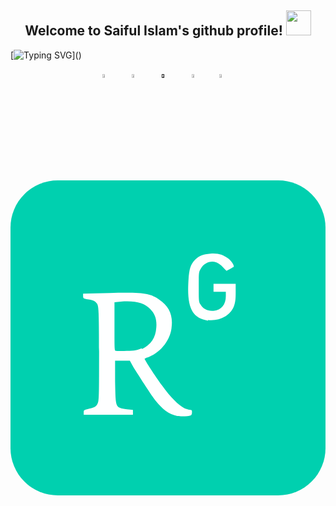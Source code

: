 <h2 align="center">
  Welcome to Saiful Islam's github profile!
  <img src="https://media.giphy.com/media/hvRJCLFzcasrR4ia7z/giphy.gif" width="40">
</h2>

[![Typing SVG](https://readme-typing-svg.demolab.com?font=console&size=24&duration=3000&pause=500&color=15F797&center=true&vCenter=true&width=1000&height=30&lines=Software+Engineer+(Web+%26+Machine+Learning).;Research+Enthusiast.;)]()

<!-- Social icons section -->
<p align="center">
  <a href="https://www.facebook.com/Islam.Saiful03/"><img src="https://cdn.jsdelivr.net/gh/devicons/devicon/icons/facebook/facebook-plain.svg" width="4%" height="4%"/></a>
  &#8287;&#8287;&#8287;&#8287;&#8287;
  <a href="https://www.linkedin.com/in/saiful-islam03/"><img src="https://cdn.jsdelivr.net/gh/devicons/devicon/icons/linkedin/linkedin-original.svg" width="4%" height="4%"/></a>
  &#8287;&#8287;&#8287;&#8287;&#8287;
  <a href=""><img src="https://cdn.jsdelivr.net/gh/devicons/devicon/icons/wordpress/wordpress-plain.svg" width="4%" height="4%"/></a>
  &#8287;&#8287;&#8287;&#8287;&#8287;
  <a href="mailto:islam.saiful03@outlook.com"><img src="https://www.vectorlogo.zone/logos/gmail/gmail-tile.svg" width="4%" height="4%"/></a>&#8287;&#8287;&#8287;&#8287;&#8287;
  <a href="https://scholar.google.com/citations?user=0uPQXn0AAAAJ"><img src="http://www.w3.org/2000/svg/researchgate.svg" width="4%" height="4%"/></a>&#8287;&#8287;&#8287;&#8287;&#8287;
</p>

<svg xmlns="https://github.com/SonnetSaif"
aria-label="Research Gate" role="img"
viewBox="0 0 512 512"><rect
width="512" height="512"
rx="15%"
fill="#00d0af"/><g fill="#feffff"><path d="m271 383c-15-4-23-10-36-26-9-12-26-39-35-53l-6-11h-24l0 34c1 43 0 42 19 45l10 1 0 4 0 4h-80l0-4c0-4 1-4 9-6 10-2 14-5 15-14 1-4 1-31 1-79-0-70-1-72-3-77-3-5-7-7-18-8-4-1-5-1-5-5v-4l43-1c55-1 65 0 81 11 15 10 22 24 20 43-1 21-17 42-37 50-4 1-7 3-7 3 0 2 17 28 28 43 15 21 27 32 36 37 4 2 9 3 10 3 3 0 3 1 3 4 0 3-1 5-2 5-5 2-19 2-26 0zm-57-109c14-7 22-18 23-35 1-13-2-22-10-30-9-10-25-14-48-12l-10 1v39c0 36 0 40 2 40 1 0 9 1 18 0 14-0 17-1 24-4z"/><path d="m321 228c-25-4-34-20-32-61 1-21 3-30 11-38 7-7 13-9 25-10 13-1 21 2 29 8 5 4 9 10 9 13 0 1-3 2-6 4l-6 3-3-3c-5-6-9-9-14-11-10-3-20 2-25 11-3 5-3 6-3 29 0 22 0 25 3 29 4 7 12 11 21 10 13-1 20-10 20-24v-7l-10-0-10-0v-13h36l-0 15c-0 12-1 16-3 22-6 15-23 24-42 22z"/></g></svg>

